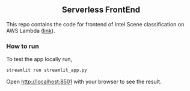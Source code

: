 <div align="center">

## Serverless FrontEnd

</div>


This repo contains the code for frontend of Intel Scene classification on AWS Lambda ([link](https://project-kidu-frontend-streamlit-app-nkyspo.streamlit.app/)). 


### How to run
To test the app locally run,

```bash
streamlit run streamlit_app.py
```
Open [http://localhost:8501](http://localhost:8501) with your browser to see the result.

